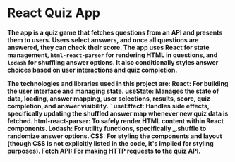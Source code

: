# React Quiz App

**The app is a quiz game that fetches questions from an API and presents them to users. Users select answers, and once all questions are answered, they can check their score. The app uses React for state management, `html-react-parser` for rendering HTML in questions, and `lodash` for shuffling answer options. It also conditionally styles answer choices based on user interactions and quiz completion.**

**The technologies and libraries used in this project are:
    React: For building the user interface and managing state.
    useState: Manages the state of data, loading, answer mapping, user selections, results, score, quiz completion, and answer visibility.
`   useEffect: Handles side effects, specifically updating the shuffled answer map whenever new quiz data is fetched.
    html-react-parser: To safely render HTML content within React components.
    Lodash: For utility functions, specifically _.shuffle to randomize answer options.
    CSS: For styling the components and layout (though CSS is not explicitly listed in the code, it's implied for styling purposes).
    Fetch API: For making HTTP requests to the quiz API.**
